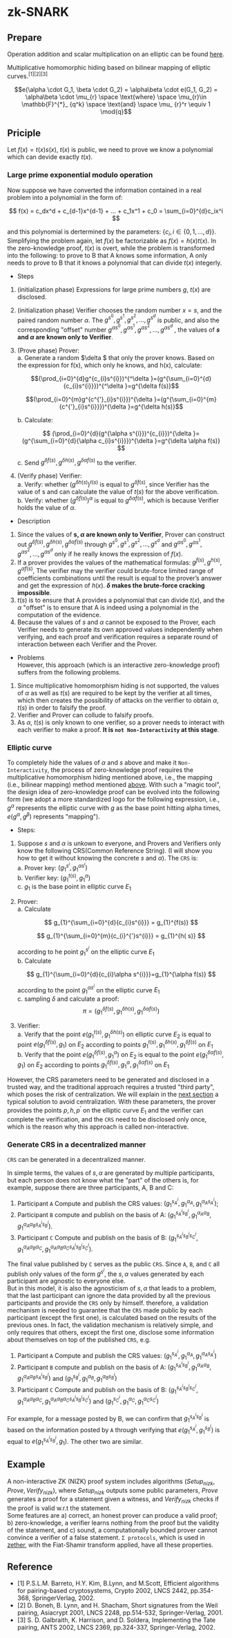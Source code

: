 # zk-SNARK
## Prepare
Operation addition and scalar multiplication on an elliptic can be found [here](./Elliptic.md).  

Multiplicative homomorphic hiding based on bilinear mapping of elliptic curves.<sup>[1]</sup><sup>[2]</sup><sup>[3]</sup>

$$e(\alpha \cdot G_1, \beta \cdot G_2) = \alpha\beta \cdot e(G_1, G_2) = \alpha\beta \cdot \mu_{r} \space \text{where} \space \mu_{r}\in \mathbb{F}^{*}_ {q^k} \space \text{and} \space \mu_ {r}^r \equiv 1 \mod{q}$$  

## Priciple
Let $f(x) = t(x)s(x)$, $t(x)$ is public, we need to prove we know a polynomial which can devide exactly $t(x)$.

### Large prime exponential modulo operation
Now suppose we have converted the information contained in a real problem into a polynomial in the form of:  

$$ f(x) = c_dx^d + c_{d-1}x^{d-1} + ... + c_1x^1 + c_0 = \sum_{i=0}^{d}c_ix^i $$  

and this polynomial is dertermined by the parameters: $\{c_i, i \in \{0, 1, ..., d\}\}$. Simplifying the problem again, let $f(x)$ be factorizable as $f(x) = h(x)t(x)$. In the zero-knowledge proof, $t(x)$ is overt, while the problem is transformed into the following: to prove to B that A knows some information, A only needs to prove to B that it knows a polynomial that can divide $t(x)$ integerly.
* Steps
1. (initialization phase) Expressions for large prime numbers $g$, $t(x)$ are disclosed.
2. (initialization phase) Verifier chooses the random number $x = s$, and the paired random number $α$. The $g^{s^0}, g^{s^1}, g^{s^2}, ..., g^{s^d}$ is public, and also the corresponding "offset" number $g^{\alpha s^0}, g^{\alpha s^1}, g^{\alpha s^2}, ..., g^{\alpha s^d}$ , the values of **$s$ and $α$ are known only to Verifier**.  
3. (Prove phase) Prover:  
    a. Generate a random $\delta $ that only the prover knows. Based on the expression for f(x), which only he knows, and h(x), calculate: 
    
    $$(\prod_{i=0}^{d}g^{c_{i}s^{i}})^{^\delta }=(g^{\sum_{i=0}^{d}{c_{i}s^{i}}})^{^\delta }=g^{\delta f(s)}$$
    
    $$(\prod_{i=0}^{m}g^{c^{'}_{i}s^{i}})^{\delta }=(g^{\sum_{i=0}^{m}{c^{'}_{i}s^{i}}})^{\delta }=g^{\delta h(s)}$$
    
    b. Calculate:
    
    $$ (\prod_{i=0}^{d}(g^{\alpha s^{i}})^{c_{i}})^{\delta }=(g^{\sum_{i=0}^{d}{\alpha c_{i}s^{i}}})^{\delta }=g^{\delta \alpha f(s)} $$
    
    c. Send $g^{\delta f(s)}, g^{\delta h(s)}, g^{\delta \alpha f(s)}$ to the verifier.  
4. (Verify phase) Verifier:  
    a. Verify: whether $(g^{\delta h(s)})^{t(s)}$ is equal to $g^{\delta f(s)}$, since Verifier has the value of s and can calculate the value of $t(s)$ for the above verification.  
    b. Verify: whether $(g^{\delta f(s)})^{\alpha}$ is equal to $g^{\delta \alpha f(s)}$, which is because Verifier holds the value of $\alpha$.

* Description
1. Since the values of **s, $\alpha$ are known only to Verifier**, Prover can construct out $g^{\delta f(s)}, g^{\delta h(s)}, g^{\delta \alpha f(s)}$ through $g^{s^{0}}, g^{s^{1}}, g^{s^{2}}, ..., g^{s^{d}}$ and $g^{\alpha s^{0}}, g^{\alpha s^{1}}, g^{\alpha s^{2}}, ..., g^{\alpha s^{d}}$ only if he really knows the expression of $f(x)$.
2. If a prover provides the values of the mathematical formulas: $g^{f(s)}, g^{h(s)}, g^{\alpha f(s)}$, The verifier may the verifier could brute-force limited range of coefficients combinations until the result is equal to the prover’s answer and get the expression of $h(x)$. **$\delta$ makes the brute-force cracking impossible**.  
3. $t(s)$ is to ensure that A provides a polynomial that can divide $t(x)$, and the $\alpha$ "offset" is to ensure that A is indeed using a polynomial in the computation of the evidence. 
4. Because the values of $s$ and $α$ cannot be exposed to the Prover, each Verifier needs to generate its own approved values independently when verifying, and each proof and verification requires a separate round of interaction between each Verifier and the Prover.

* Problems  
However, this approach (which is an interactive zero-knowledge proof) suffers from the following problems.
1.  Since multiplicative homomorphism hiding is not supported, the values of $α$ as well as $t(s)$ are required to be kept by the verifier at all times, which then creates the possibility of attacks on the verifier to obtain $α$, $t(s)$ in order to falsify the proof.
2. Verifier and Prover can collude to falsify proofs.
3. As $α$, $t(s)$ is only known to one verifier, so a prover needs to interact with each verifier to make a proof. **It is `not Non-Interactivity` at this stage**.

### Elliptic curve
To completely hide the values of $α$ and $s$ above and make it `Non-Interactivity`, the process of zero-knowledge proof requires the multiplicative homomorphism hiding mentioned above, i.e., the mapping (i.e., bilinear mapping) method mentioned [above](#prepare). With such a "magic tool", the design idea of zero-knowledge proof can be evolved into the following form (we adopt a more standardized logo for the following expression, i.e., $g^{\alpha}$ represents the elliptic curve with $g$ as the base point hitting alpha times, $e(g^{\alpha},g^{\beta})$ represents "mapping").  
* Steps:
1. Suppose $s$ and $\alpha$ is unkown to everyone, and Provers and Verifiers only know the following CRS(Common Reference String). (I will show you how to get it without knowing the concrete $s$ and $\alpha$). The `CRS` is:  
    a. Prover key: $(g_{1}^{s^{i}}, g_{1}^{\alpha s^{i}})$  
    b. Verifier key: $(g_{1}^{t(s)}, g_{1}^{\alpha})$  
    c. $g_1$ is the base point in elliptic curve $E_1$      
2. Prover:  
    a. Calculate 
    
    $$ g_{1}^{\sum_{i=0}^{d}{c_{i}s^{i}}} = g_{1}^{f(s)} $$
    
    $$ g_{1}^{\sum_{i=0}^{m}{c_{i}^{'}s^{i}}} = g_{1}^{h( s)} $$
    
    according to he point $g_{1}^{s^{i}}$ on the elliptic curve $E_1$  
    b. Calculate 
    
    $$ g_{1}^{\sum_{i=0}^{d}{c_{i}\alpha s^{i}}}=g_{1}^{\alpha f(s)} $$
    
    according to the point $g_{1}^{\alpha s^{i}}$ on the elliptic curve $E_1$  
    c. sampling $\delta$ and calculate a proof:  
$$\pi = (g_1^{\delta f(s)}, g_1^{\delta h(s)}, g_1^{\delta \alpha f(s)})$$

3. Verifier:  
    a. Verify that the point $e(g_{1}^{t(s)}, g_{1}^{\delta h(s)})$ on elliptic curve $E_2$ is equal to point $e(g_{1}^{\delta f(s)}, g_{1})$ on $E_2$ according to points $g_{1}^{t(s)}, g_{1}^{\delta h(s)}, g_{1}^{\delta f(s)}$ on $E_1$  
    b. Verify that the point $e(g_{1}^{\delta f(s)}, g_{1}^{\alpha})$ on $E_2$ is equal to the point $e(g_{1}^{\delta \alpha f(s)}, g_{1})$ on $E_2$ according to points $g_{1}^{\delta f(s)}, g_{1}^{\alpha}, g_{1}^{\delta \alpha f(s)}$ on $E_1$  

However, the CRS parameters need to be generated and disclosed in a trusted way, and the traditional approach requires a trusted "third party", which poses the risk of centralization. We will explain in the [next section](#generate-crs-in-a-decentralized-manner) a typical solution to avoid centralization. With these parameters, the prover provides the points $p, h, p^{'}$ on the elliptic curve $E_1$ and the verifier can complete the verification, and the `CRS` need to be disclosed only once, which is the reason why this approach is called non-interactive.  

### Generate CRS in a decentralized manner
`CRS` can be generated in a decentralized manner.  

In simple terms, the values of $s, α$ are generated by multiple participants, but each person does not know what the "part" of the others is, for example, suppose there are three participants, A, B and C:
1. Participant `A` Compute and publish the CRS values: $(g_{1}^{s_{A}^{i}}, g_{1}^{\alpha_{A}}, g_{1}^{\alpha_{A} s_{A}^{i}})$;
2. Participant `B` compute and publish on the basis of A: $(g_{1}^{s_{A}^{i}s_{B}^{i}}, g_{1}^{\alpha_{A}\alpha_{B}}, g_{1}^{\alpha_{A}\alpha_{B} s_{A}^{i}s_{B}^{i}})$.
3. Participant `C` Compute and publish on the basis of B: $(g_{1}^{s_{A}^{i}s_{B}^{i}s_{C}^{i}}, g_{1}^{\alpha_{A}\alpha_{B}\alpha_{C}}, g_{1}^{\alpha_{A}\alpha_{B}\alpha_{C} s_{A}^{i}s_{B}^{i}s_{C} ^{i}})$.  

The final value published by `C` serves as the public `CRS`. Since `A`, `B`, and `C` all publish only values of the form $g^{s^{i}}$, the $s, α$ values generated by each participant are agnostic to everyone else.   
But in this model, it is also the agnosticism of $s, α$ that leads to a problem, that the last participant can ignore the data provided by all the previous participants and provide the `CRS` only by himself. therefore, a validation mechanism is needed to guarantee that the `CRS` made public by each participant (except the first one), is calculated based on the results of the previous ones. In fact, the validation mechanism is relatively simple, and only requires that others, except the first one, disclose some information about themselves on top of the published `CRS`, e.g.
1. Participant `A` Compute and publish the CRS values: $(g_{1}^{s_{A}^{i}}, g_{1}^{\alpha_{A}}, g_{1}^{\alpha_{A} s_{A}^{i}})$
2. Participant `B` compute and publish on the basis of A: $(g_{1}^{s_{A}^{i}s_{B}^{i}}, g_{1}^{\alpha_{A}\alpha_{B}}, g_{1}^{\alpha_{A}\alpha_{B} s_{A}^{i}s_{B}^{i}})$ and $(g_{1}^{s_{B}^{i}}, g_{1}^{\alpha_{B}}, g_{1}^{\alpha_{B} s_{B}^{i}})$
3. Participant `C` Compute and publish on the basis of B: $(g_{1}^{s_{A}^{i}s_{B}^{i}s_{C}^{i}}, g_{1}^{\alpha_{A}\alpha_{B}\alpha_{C}}, g_{1}^{\alpha_{A}\alpha_{B}\alpha_{C} s_{A}^{i}s_{B}^{i}s_{C} ^{i}})$ and $(g_{1}^{s_{C}^{i}}, g_{1}^{\alpha_{C}}, g_{1}^{\alpha_{C} s_{C}^{i}})$   

For example, for a message posted by B, we can confirm that $g_{1}^{s_{A}^{i}s_{B}^{i}}$ is based on the information posted by `A` through verifying that $e(g_{1}^{s_{A}^{i}}, g_{1}^{s_{B}^{i}})$ is equal to $e(g_{1}^{s_{A}^{i}s_{B}^{i}}, g_{1})$. The other two are similar.  

## Example
A non-interactive ZK (NIZK) proof system includes algorithms $(Setup_{nizk}, Prove, Verify_{nizk})$, where $Setup_{nizk}$ outputs some public parameters, $Prove$ generates a proof for a statement given a witness, and $Verify_{nizk}$ checks if the proof is valid w.r.t the statement.  
Some features are a) correct, an honest prover can produce a valid proof; b) zero-knowledge, a verifier learns nothing from the proof but the validity of the statement, and c) sound, a computationally bounded prover cannot convince a verifier of a false statement. 
`Σ protocols`, which is used in [zether](https://crypto.stanford.edu/~buenz/papers/zether.pdf), with the Fiat-Shamir transform applied, have all these properties. 

## Reference
* [1] P.S.L.M. Barreto, H.Y. Kim, B.Lynn, and M.Scott, Efficient algorithms for
pairing-based cryptosystems, Crypto 2002, LNCS 2442, pp.354-368, SpringerVerlag, 2002.
* [2] D. Boneh, B. Lynn, and H. Shacham, Short signatures from the Weil pairing,
Asiacrypt 2001, LNCS 2248, pp.514-532, Springer-Verlag, 2001.
* [3] S. D. Galbraith, K. Harrison, and D. Soldera, Implementing the Tate pairing,
ANTS 2002, LNCS 2369, pp.324-337, Springer-Verlag, 2002.
